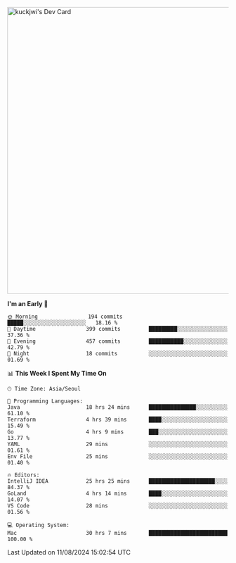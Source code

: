 <a href="https://app.daily.dev/kuckhwancho"><img src="https://api.daily.dev/devcards/v2/efef39c8028947428b3c0b486b9cd9b6.png?r=iz2&type=wide" width="652" alt="kuckjwi's Dev Card"/></a>

<!--START_SECTION:waka-->
**I'm an Early 🐤** 

```text
🌞 Morning                194 commits         █████░░░░░░░░░░░░░░░░░░░░   18.16 % 
🌆 Daytime                399 commits         █████████░░░░░░░░░░░░░░░░   37.36 % 
🌃 Evening                457 commits         ███████████░░░░░░░░░░░░░░   42.79 % 
🌙 Night                  18 commits          ░░░░░░░░░░░░░░░░░░░░░░░░░   01.69 % 
```


📊 **This Week I Spent My Time On** 

```text
🕑︎ Time Zone: Asia/Seoul

💬 Programming Languages: 
Java                     18 hrs 24 mins      ███████████████░░░░░░░░░░   61.10 % 
Terraform                4 hrs 39 mins       ████░░░░░░░░░░░░░░░░░░░░░   15.49 % 
Go                       4 hrs 9 mins        ███░░░░░░░░░░░░░░░░░░░░░░   13.77 % 
YAML                     29 mins             ░░░░░░░░░░░░░░░░░░░░░░░░░   01.61 % 
Env File                 25 mins             ░░░░░░░░░░░░░░░░░░░░░░░░░   01.40 % 

🔥 Editors: 
IntelliJ IDEA            25 hrs 25 mins      █████████████████████░░░░   84.37 % 
GoLand                   4 hrs 14 mins       ████░░░░░░░░░░░░░░░░░░░░░   14.07 % 
VS Code                  28 mins             ░░░░░░░░░░░░░░░░░░░░░░░░░   01.56 % 

💻 Operating System: 
Mac                      30 hrs 7 mins       █████████████████████████   100.00 % 
```


 Last Updated on 11/08/2024 15:02:54 UTC
<!--END_SECTION:waka-->
